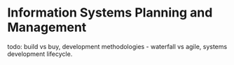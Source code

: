 # Information Systems Planning and Management

todo: build vs buy, development methodologies - waterfall vs agile, systems development lifecycle.
